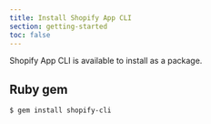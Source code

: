 ```yaml
---
title: Install Shopify App CLI
section: getting-started
toc: false
---
```


Shopify App CLI is available to install as a package.

## Ruby gem

```console
$ gem install shopify-cli
```